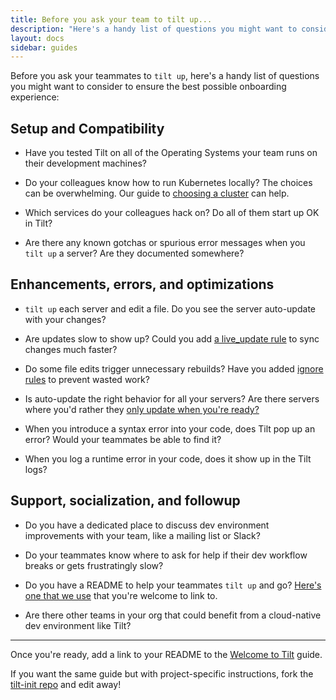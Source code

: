 ```yaml
---
title: Before you ask your team to tilt up...
description: "Here's a handy list of questions you might want to consider to ensure the best possible Tilt onboarding experience"
layout: docs
sidebar: guides
---
```


Before you ask your teammates to `tilt up`, here's a handy list of questions you
might want to consider to ensure the best possible onboarding experience:

## Setup and Compatibility

- Have you tested Tilt on all of the Operating Systems your team runs on their
  development machines?

- Do your colleagues know how to run Kubernetes locally? The choices can be
  overwhelming. Our guide to [choosing a cluster](choosing_clusters.html) can
  help.

- Which services do your colleagues hack on? Do all of them start up OK in Tilt?

- Are there any known gotchas or spurious error messages when you `tilt up` a
  server? Are they documented somewhere?

## Enhancements, errors, and optimizations

- `tilt up` each server and edit a file. Do you see the server auto-update with
  your changes?

- Are updates slow to show up? Could you add
  [a live_update rule](live_update_reference.html) to sync changes much faster?

- Do some file edits trigger unnecessary rebuilds? Have you added
  [ignore rules](file_changes.html) to prevent wasted work?

- Is auto-update the right behavior for all your servers? Are there servers
  where you'd rather they
  [only update when you're ready?](manual_update_control.html)

- When you introduce a syntax error into your code, does Tilt pop up an error?
  Would your teammates be able to find it?

- When you log a runtime error in your code, does it show up in the Tilt logs?

## Support, socialization, and followup

- Do you have a dedicated place to discuss dev environment improvements with your
  team, like a mailing list or Slack?

- Do your teammates know where to ask for help if their dev workflow breaks or
  gets frustratingly slow?

- Do you have a README to help your teammates `tilt up` and go?
  [Here's one that we use](welcome_to_tilt.html) that you're welcome to link to.

- Are there other teams in your org that could benefit from a cloud-native dev
  environment like Tilt?

---

Once you're ready, add a link to your README to the
[Welcome to Tilt](welcome_to_tilt.html) guide.

If you want the same guide but with project-specific instructions,
fork the [tilt-init repo](https://github.com/tilt-dev/tilt-init) and edit away!
